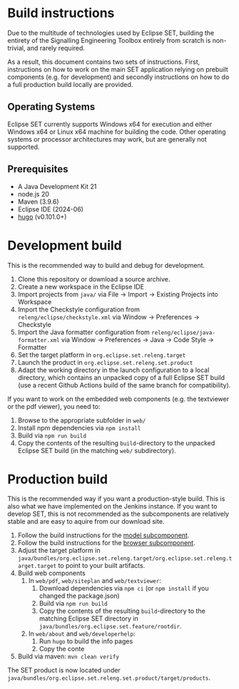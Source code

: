 # Build instructions

Due to the multitude of technologies used by Eclipse SET, building the entirety of the Signalling Engineering Toolbox entirely from scratch is non-trivial, and rarely required. 

As a result, this document contains two sets of instructions.
First, instructions on how to work on the main SET application relying on prebuilt components (e.g. for development) and secondly instructions on how to do a full production build locally are provided. 

## Operating Systems

Eclipse SET currently supports Windows x64 for execution and either Windows x64 or Linux x64 machine for building the code.
Other operating systems or processor architectures may work, but are generally not supported.

## Prerequisites

- A Java Development Kit 21
- node.js 20
- Maven (3.9.6) 
- Eclipse IDE (2024-06)
- [hugo](https://gohugo.io/) (v0.101.0+)

# Development build

This is the recommended way to build and debug for development. 

1. Clone this repository or download a source archive.
2. Create a new workspace in the Eclipse IDE
3. Import projects from `java/` via File -> Import -> Existing Projects into Workspace
4. Import the Checkstyle configuration from `releng/eclipse/checkstyle.xml` via Window -> Preferences -> Checkstyle
4. Import the Java formatter configuration from `releng/eclipse/java-formatter.xml` via Window -> Preferences -> Java -> Code Style -> Formatter
5. Set the target platform in `org.eclipse.set.releng.target`
6. Launch the product in `org.eclipse.set.releng.set.product`
7. Adapt the working directory in the launch configuration to a local directory, which contains an unpacked copy of a full Eclipse SET build (use a recent Github Actions build of the same branch for compatibility). 

If you want to work on the embedded web components (e.g. the textviewer or the pdf viewer), you need to: 

1. Browse to the appropriate subfolder in `web/`
2. Install npm dependencies via `npm install`
3. Build via `npm run build`
4. Copy the contents of the resulting `build`-directory to the unpacked Eclipse SET build (in the matching `web/` subdirectory). 

# Production build

This is the recommended way if you want a production-style build. This is also what we have implemented on the Jenkins instance.
If you want to develop SET, this is not recommended as the subcomponents are relatively stable and are easy to aquire from our download site.

1. Follow the build instructions for the [model subcomponent](https://gitlab.eclipse.org/eclipse/set/model). 
3. Follow the build instructions for the [browser subcomponent](https://gitlab.eclipse.org/eclipse/set/browser).
4. Adjust the target platform in `java/bundles/org.eclipse.set.releng.target/org.eclipse.set.releng.target.target` to point to your built artifacts.
5. Build web components
    1. In `web/pdf`, `web/siteplan` and `web/textviewer`:
        1. Download dependencies via `npm ci` (or `npm install` if you changed the package.json)
        2. Build via `npm run build`
        4. Copy the contents of the resulting `build`-directory to the matching Eclipse SET directory in `java/bundles/org.eclipse.set.feature/rootdir`. 
    2. In `web/about` and `web/developerhelp`: 
        1. Run `hugo` to build the info pages
        2. Copy the conte
6. Build via maven: `mvn clean verify`

The SET product is now located under `java/bundles/org.eclipse.set.releng.set.product/target/products`. 
